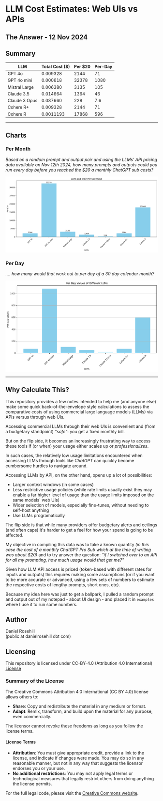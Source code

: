 # LLM Cost Estimates: Web UIs vs APIs

## The Answer - 12 Nov 2024

## Summary

| LLM              | Total Cost ($) | Per $20 | Per-Day |
|------------------|------------|-----------|---------|
| GPT 4o           | 0.009328   | 2144      | 71      |
| GPT 4o mini      | 0.000618   | 32378     | 1080    |
| Mistral Large    | 0.006380   | 3135      | 105     |
| Claude 3.5       | 0.014664   | 1364      | 46      |
| Claude 3 Opus    | 0.087660   | 228       | 7.6     |
| Cohere R+        | 0.009328   | 2144      | 71      |
| Cohere R        | 0.0011193   | 17868      | 596      |

---

## Charts

### Per Month

*Based on a random prompt and output pair and using the LLMs' API pricing data available on Nov 12th 2024, how many prompts and outputs could you run every day before you reached the $20 a monthly ChatGPT sub costs?*

![alt text](charts/121124/values-per-month.png)
 

### Per Day

*.... how many would that work out to per day of a 30 day calendar month?*

 ![alt text](charts/121124/values-per-day.png)

---

## Why Calculate This?

This repository provides a few notes intended to help me (and anyone else) make some quick back-of-the-envelope style calculations to assess the comparative costs of using commercial large language models (LLMs) via APIs versus through web UIs. 

Accessing commercial LLMs through their web UIs is convenient and (from a budgetary standpoint) *"safe"*: you get a fixed monthly bill. 

But on the flip side, it becomes an increasingly frustrating way to access these tools if (or when) your usage either scales up or *professionalizes*. 

In such cases, the relatively low usage limitations encountered when accessing LLMs through tools like *ChatGPT* can quickly become cumbersome hurdles to navigate around. 

Accessing LLMs by API, on the other hand, opens up a lot of possibilities:

- Larger context windows (in some cases)  
- Less restrictive usage policies (while rate limits usually exist they may enable a far higher level of usage than the usage limits imposed on the same models' web UIs)  
- Wider selection of models, especially fine-tunes, without needing to self-host anything
- Use LLMs programatically

The flip side is that while many providers offer budgetary alerts and ceilings (and often caps) it's harder to get a feel for how your spend is going to be affected. 

My objective in compiling this data was to take a known quantity *(in this case the cost of a monthly ChatGPT Pro Sub which at the time of writing was about $20)* and to try answer the question: *"if I switched over to an API for all my prompting, how much usage would that get me?"*

Given how LLM API access is priced (token-based with different rates for inputs and outputs) this requires making some assumptions (or if you want to be more accurate or advanced, using a few sets of numbers to estimate the respective costs of lengthy prompts, short ones, etc).

Because my idea here was just to get a ballpark, I pulled a random prompt and output out of my notepad - about UI design - and placed it in `examples` where I use it to run some numbers. 


## Author

Daniel Rosehill  
(public at danielrosehill dot com)

## Licensing

This repository is licensed under CC-BY-4.0 (Attribution 4.0 International) 
[License](https://creativecommons.org/licenses/by/4.0/)

### Summary of the License
The Creative Commons Attribution 4.0 International (CC BY 4.0) license allows others to:
- **Share**: Copy and redistribute the material in any medium or format.
- **Adapt**: Remix, transform, and build upon the material for any purpose, even commercially.

The licensor cannot revoke these freedoms as long as you follow the license terms.

#### License Terms
- **Attribution**: You must give appropriate credit, provide a link to the license, and indicate if changes were made. You may do so in any reasonable manner, but not in any way that suggests the licensor endorses you or your use.
- **No additional restrictions**: You may not apply legal terms or technological measures that legally restrict others from doing anything the license permits.

For the full legal code, please visit the [Creative Commons website](https://creativecommons.org/licenses/by/4.0/legalcode).